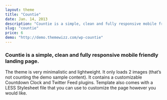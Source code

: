 ```yaml
---
layout: theme
title: "Countie"
date: Jan. 14, 2013
description: "Countie is a simple, clean and fully responsive mobile friendly landing page. Contains a customizable Countdown Clock and Twitter Feed plugins. WP Countie is a simple, clean and fully responsive mobile friendly landing page Wordpress plugin."
slug: "countie"
price: 6
demo: "http://demo.themewizz.com/wp-countie"
---
```


<h3 class="lead">Countie is a simple, clean and fully responsive mobile friendly landing page.</h3>

The theme is very minimalistic and lightweight. It only loads 2 images (that’s not counting the demo sample content). It contains a customizable Countdown Clock and Twitter Feed plugins. Template also comes with a LESS Stylesheet file that you can use to customize the page however you would like.
